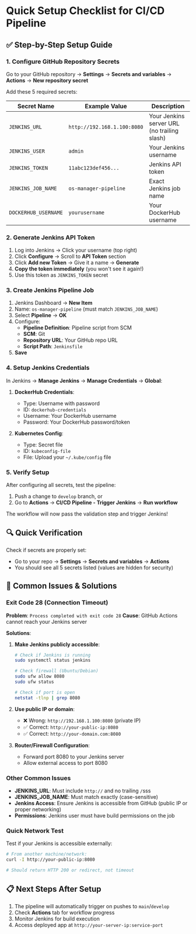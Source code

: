 # Quick Setup Checklist for CI/CD Pipeline

## ✅ Step-by-Step Setup Guide

### 1. Configure GitHub Repository Secrets

Go to your GitHub repository → **Settings** → **Secrets and variables** → **Actions** → **New repository secret**

Add these 5 required secrets:

| Secret Name          | Example Value               | Description                                 |
| -------------------- | --------------------------- | ------------------------------------------- |
| `JENKINS_URL`        | `http://192.168.1.100:8080` | Your Jenkins server URL (no trailing slash) |
| `JENKINS_USER`       | `admin`                     | Your Jenkins username                       |
| `JENKINS_TOKEN`      | `11abc123def456...`         | Jenkins API token                           |
| `JENKINS_JOB_NAME`   | `os-manager-pipeline`       | Exact Jenkins job name                      |
| `DOCKERHUB_USERNAME` | `yourusername`              | Your DockerHub username                     |

### 2. Generate Jenkins API Token

1. Log into Jenkins → Click your username (top right)
2. Click **Configure** → Scroll to **API Token** section
3. Click **Add new Token** → Give it a name → **Generate**
4. **Copy the token immediately** (you won't see it again!)
5. Use this token as `JENKINS_TOKEN` secret

### 3. Create Jenkins Pipeline Job

1. Jenkins Dashboard → **New Item**
2. Name: `os-manager-pipeline` (must match `JENKINS_JOB_NAME`)
3. Select **Pipeline** → **OK**
4. Configure:
   - **Pipeline Definition**: Pipeline script from SCM
   - **SCM**: Git
   - **Repository URL**: Your GitHub repo URL
   - **Script Path**: `Jenkinsfile`
5. **Save**

### 4. Setup Jenkins Credentials

In Jenkins → **Manage Jenkins** → **Manage Credentials** → **Global**:

1. **DockerHub Credentials**:

   - Type: Username with password
   - ID: `dockerhub-credentials`
   - Username: Your DockerHub username
   - Password: Your DockerHub password/token

2. **Kubernetes Config**:
   - Type: Secret file
   - ID: `kubeconfig-file`
   - File: Upload your `~/.kube/config` file

### 5. Verify Setup

After configuring all secrets, test the pipeline:

1. Push a change to `develop` branch, or
2. Go to **Actions** → **CI/CD Pipeline - Trigger Jenkins** → **Run workflow**

The workflow will now pass the validation step and trigger Jenkins!

## 🔍 Quick Verification

Check if secrets are properly set:

- Go to your repo → **Settings** → **Secrets and variables** → **Actions**
- You should see all 5 secrets listed (values are hidden for security)

## 🚨 Common Issues & Solutions

### Exit Code 28 (Connection Timeout)

**Problem**: `Process completed with exit code 28`
**Cause**: GitHub Actions cannot reach your Jenkins server

**Solutions**:

1. **Make Jenkins publicly accessible**:

   ```bash
   # Check if Jenkins is running
   sudo systemctl status jenkins

   # Check firewall (Ubuntu/Debian)
   sudo ufw allow 8080
   sudo ufw status

   # Check if port is open
   netstat -tlnp | grep 8080
   ```

2. **Use public IP or domain**:

   - ❌ Wrong: `http://192.168.1.100:8080` (private IP)
   - ✅ Correct: `http://your-public-ip:8080`
   - ✅ Correct: `http://your-domain.com:8080`

3. **Router/Firewall Configuration**:
   - Forward port 8080 to your Jenkins server
   - Allow external access to port 8080

### Other Common Issues

- **JENKINS_URL**: Must include `http://` and no trailing `/`sss
- **JENKINS_JOB_NAME**: Must match exactly (case-sensitive)
- **Jenkins Access**: Ensure Jenkins is accessible from GitHub (public IP or proper networking)
- **Permissions**: Jenkins user must have build permissions on the job

### Quick Network Test

Test if your Jenkins is accessible externally:

```bash
# From another machine/network:
curl -I http://your-public-ip:8080

# Should return HTTP 200 or redirect, not timeout
```

## 📋 Next Steps After Setup

1. The pipeline will automatically trigger on pushes to `main`/`develop`
2. Check **Actions** tab for workflow progress
3. Monitor Jenkins for build execution
4. Access deployed app at `http://your-server-ip:service-port`
